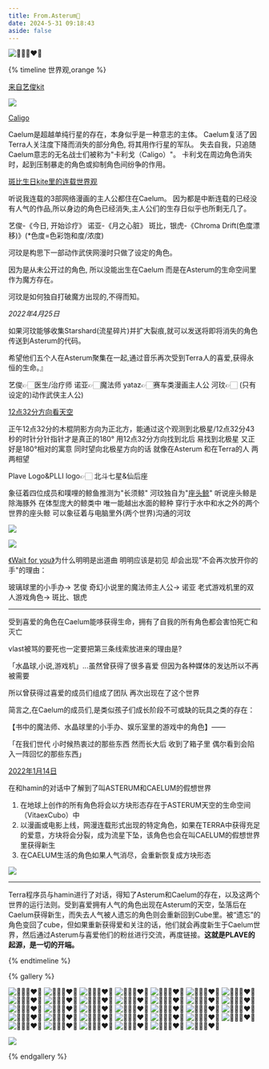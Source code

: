 ```yaml
---
title: From.Asterum🌌
date: 2024-5-31 09:18:43
aside: false
---
```

![💙💜💗❤️🖤](https://pic.imgdb.cn/item/6687e8e5d9c307b7e92c3d54.jpg)



{% timeline 世界观,orange %}

<!-- timeline 艺俊kit -->

[来自艺俊kit]()

![](https://pic.imgdb.cn/item/66dcf3e3d9c307b7e928924c.jpg)

[Caligo](https://weibo.com/3251547692/OmSzK6nZn) 

Caelum是超越单纯行星的存在，本身似乎是一种意志的主体。 Caelum复活了因Terra人关注度下降而消失的部分角色, 将其用作行星的军队。 失去自我，只追随Caelum意志的无名战士们被称为"卡利戈（Caligo）"。 卡利戈在周边角色消失时，起到压制暴走的角色或抑制角色间纷争的作用。

<!-- endtimeline -->

<!-- timeline 网漫主人公 -->

[斑比生日kite里的连载世界观](https://weibo.com/3251547692/5054530081522185) 

听说我连载的3部网络漫画的主人公都住在Caelum。 因为都是中断连载的已经没有人气的作品,所以身边的角色已经消失,主人公们的生存日似乎也所剩无几了。

艺俊-《今日, 开始诊疗》
诺亚-《月之心脏》
斑比，银虎-《Chroma Drift(色度漂移)》(*色度=色彩饱和度/浓度)

河玟是构思下一部动作武侠网漫时只做了设定的角色。 

因为是从未公开过的角色, 所以没能出生在Caelum 而是在Asterum的生命空间里作为魔方存在。

 河玟是如何独自打破魔方出现的,不得而知。

 *2022年4月25日*

如果河玟能够收集Starshard(流星碎片)并扩大裂痕,就可以发送将即将消失的角色传送到Asterum的代码。

 希望他们五个人在Asterum聚集在一起,通过音乐再次受到Terra人的喜爱,获得永恒的生命。』

艺俊👉🏻医生/治疗师
诺亚👉🏻魔法师
yataz👉🏻赛车类漫画主人公
河玟👉🏻 (只有设定的)动作武侠主人公)

<!-- endtimeline -->

<!-- timeline 12点32分/北斗七星&仙后座 -->

[12点32分方向看天空 ](https://weibo.com/3251547692/5054554181734069) 

正午12点32分的木棍阴影方向为正北方，能通过这个观测到北极星/12点32分43秒的时针分针指针才是真正的180° 用12点32分方向找到北后 易找到北极星 又正好是180°相对的寓意 同时望向北极星方向的话 就像在Asterum 和在Terra的人 两两相望  

Plave Logo&PLLI logo👉🏻 北斗七星&仙后座

<!-- endtimeline -->

<!-- timeline 长须鲸&座头鲸 -->

象征着四位成员和噗哩的鲸鱼推测为"长须鲸" 河玟独自为"[座头鲸](https://weibo.com/3251547692/5042634735222794)"
听说座头鲸是除海豚外 在体型庞大的鲸类中 唯一能越出水面的鲸种
穿行于水中和水之外的两个世界的座头鲸 可以象征着与电脑里外(两个世界)沟通的河玟

![](https://pic.imgdb.cn/item/6692414fd9c307b7e90bf428.jpg)

![](https://pic.imgdb.cn/item/6692414fd9c307b7e90bf444.jpg)

<!-- endtimeline -->

<!-- timeline WFY -->

[《Wait for you》](https://weibo.com/3251547692/5042592456382180)为什么明明是出道曲 明明应该是初见 却会出现"不会再次放开你的手"的理由：

玻璃球里的小手办→ 艺俊
奇幻小说里的魔法师主人公→ 诺亚
老式游戏机里的双人游戏角色→ 斑比、银虎

------

受到喜爱的角色在Caelum能哆获得生命，拥有了自我的所有角色都会害怕死亡和灭亡

vlast被骂的要死也一定要把第三条线索放进来的理由是?

「水晶球,小说,游戏机」...虽然曾获得了很多喜爱 但因为各种媒体的发达所以不再被需要

所以曾获得过喜爱的成员们组成了团队 再次出现在了这个世界

简言之,在Caelum的成员们,是类似孩子们成长阶段不可或缺的玩具之类的存在：

【书中的魔法师、水晶球里的小手办、娱乐室里的游戏中的角色】——

「在我们世代 小时候热衷过的那些东西 然而长大后 收到了箱子里 偶尔看到会陷入一阵回忆的那些东西」

<!-- endtimeline -->

<!-- timeline ASTERUM&CAELUM -->

[2022年1月14日](https://weibo.com/7889250653/5038944020859880)

在和hamin的对话中了解到了叫ASTERUM和CAELUM的假想世界

1. 在地球上创作的所有角色将会以方块形态存在于ASTERUM天空的生命空间（VitaexCubo）中
2. 以漫画或电影上线，网漫连载形式出现的特定角色，如果在TERRA中获得充足的爱意，方块将会分裂，成为流星下坠，该角色也会在叫CAELUM的假想世界里获得新生
3. 在CAELUM生活的角色如果人气消尽，会重新恢复成方块形态

![](https://pic.imgdb.cn/item/6692414fd9c307b7e90bf3ed.jpg)

------

Terra程序员与hamin进行了对话，得知了Asterum和Caelum的存在，以及这两个世界的运行法则。受到喜爱拥有人气的角色出现在Asterum的天空，坠落后在Caelum获得新生，而失去人气被人遗忘的角色则会重新回到Cube里。被“遗忘”的角色变回了cube，但如果重新获得爱和关注的话，他们就会再度新生于Caelum世界，然后通过Asterum与喜爱他们的粉丝进行交流，再度链接。**这就是PLAVE的起源，是一切的开端。**

<!-- endtimeline -->

{% endtimeline %}

{% gallery %}

![💙💜💗❤️🖤](https://pic.imgdb.cn/item/6687e8e5d9c307b7e92c3ce4.jpg)
![💙💜💗❤️🖤](https://img.picui.cn/free/2024/06/18/667129d095e24.jpg)
![💙💜💗❤️🖤](https://pic.imge.cc/2024/07/01/66823f160def3.jpg)
![💙💜💗❤️🖤](https://pic.imgdb.cn/item/66924ceed9c307b7e91bc800.jpg)
![💙💜💗❤️🖤](https://pic.imgdb.cn/item/66924cefd9c307b7e91bc87b.jpg)
![💙💜💗❤️🖤](https://pic.imgdb.cn/item/66924cefd9c307b7e91bc9ad.jpg)
![💙💜💗❤️🖤](https://pic.imgdb.cn/item/66924cf0d9c307b7e91bcb30.jpg)
![💙💜💗❤️🖤](https://pic.imgdb.cn/item/66924cf0d9c307b7e91bcd61.jpg)
![💙💜💗❤️🖤](https://pic.imgdb.cn/item/66924d20d9c307b7e91c0464.jpg)
![💙💜💗❤️🖤](https://pic.imgdb.cn/item/66924d20d9c307b7e91c049f.jpg)
![💙💜💗❤️🖤](https://pic.imgdb.cn/item/66924d20d9c307b7e91c04cf.jpg)
![💙💜💗❤️🖤](https://pic.imgdb.cn/item/66924d21d9c307b7e91c0674.jpg)
![💙💜💗❤️🖤](https://pic.imgdb.cn/item/66924d22d9c307b7e91c0876.jpg)
![💙💜💗❤️🖤](https://pic.imgdb.cn/item/66924d45d9c307b7e91c34ce.jpg)
![💙💜💗❤️🖤](https://pic.imgdb.cn/item/66924d46d9c307b7e91c350b.jpg)
![💙💜💗❤️🖤](https://pic.imgdb.cn/item/669b065dd9c307b7e9c0abdb.jpg)
![💙💜💗❤️🖤](https://pic.imgdb.cn/item/66a448b9d9c307b7e92d73d8.jpg)
![💙💜💗❤️🖤](https://pic.imgdb.cn/item/66aeefc8d9c307b7e9f6d59c.jpg)
![💙💜💗❤️🖤](https://pic.imgdb.cn/item/66aeeff4d9c307b7e9f76faa.jpg)
![💙💜💗❤️🖤](https://pic.imgdb.cn/item/66aeeff4d9c307b7e9f7701e.jpg)
![💙💜💗❤️🖤](https://pic.imgdb.cn/item/66aeeff4d9c307b7e9f770d6.jpg)
![💙💜💗❤️🖤](https://pic.imgdb.cn/item/66aeeff4d9c307b7e9f771ba.jpg)
![💙💜💗❤️🖤](https://pic.imgdb.cn/item/66aef01cd9c307b7e9f7f987.jpg)
![💙💜💗❤️🖤](https://pic.imgdb.cn/item/66bff169d9c307b7e97c6ca4.jpg)
![💙💜💗❤️🖤](https://pic.imgdb.cn/item/66bff2a2d9c307b7e97d4334.jpg)
![💙💜💗❤️🖤](https://pic.imgdb.cn/item/66bff2a2d9c307b7e97d4315.jpg)
![💙💜💗❤️🖤](https://pic.imgdb.cn/item/66cda594d9c307b7e9fea5fa.jpg)
![💙💜💗❤️🖤](https://pic.imgdb.cn/item/66cda595d9c307b7e9fea64f.jpg)
![💙💜💗❤️🖤](https://pic.imgdb.cn/item/66cda597d9c307b7e9fea6f5.jpg)
![💙💜💗❤️🖤](https://pic.imgdb.cn/item/66cda598d9c307b7e9fea7f6.jpg)
![💙💜💗❤️🖤](https://pic.imgdb.cn/item/66cda59ad9c307b7e9fea90d.jpg)
![💙💜💗❤️🖤](https://pic.imgdb.cn/item/66cda5cfd9c307b7e9fecaae.jpg)
![💙💜💗❤️🖤](https://pic.imgdb.cn/item/66cda5d1d9c307b7e9fecb4d.jpg)
![💙💜💗❤️🖤](https://pic.imgdb.cn/item/66cda5d2d9c307b7e9fecbd6.jpg)

![](https://pic.imgdb.cn/item/66dcf6f5d9c307b7e92b9bcd.jpg)


{% endgallery %}
